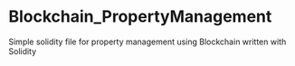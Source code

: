 # Blockchain_PropertyManagement
Simple solidity file for property management using Blockchain written with Solidity
